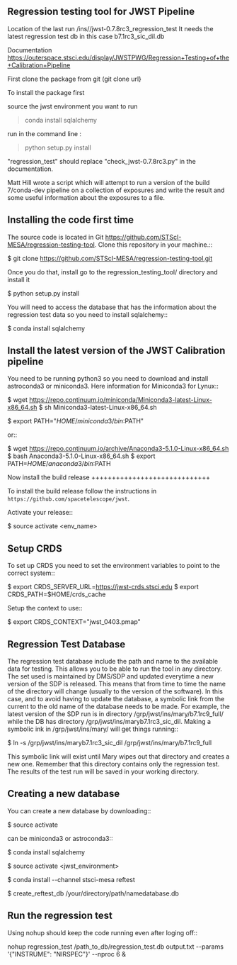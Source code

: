 Regression testing tool for JWST Pipeline
-----------------------------------------

Location of the last run /ins//jwst-0.7.8rc3_regression_test
It needs the latest regression test db in this case b7.1rc3_sic_dil.db 

Documentation https://outerspace.stsci.edu/display/JWSTPWG/Regression+Testing+of+the+Calibration+Pipeline

First clone the package from git (git clone url}

To install the package first

source the jwst environment you want to run

>conda install sqlalchemy

run in the command line : 

>python setup.py install

"regression_test" should replace "check_jwst-0.7.8rc3.py" in the documentation.


Matt Hill wrote a script which will attempt to run a version of the build 7/conda-dev pipeline on a collection of exposures and write the result and some useful information about the exposures to a file.

Installing the code first time
------------------------------

The source code is located in Git https://github.com/STScI-MESA/regression-testing-tool. Clone this repository in your machine.::

   $ git clone https://github.com/STScI-MESA/regression-testing-tool.git

Once you do that, install go to the regression_testing_tool/ directory and install it

   $ python setup.py install

You will need to access the database that has the information about the regression test data so you need to install sqlalchemy::

   $ conda install sqlalchemy

Install the latest version of the JWST Calibration pipeline
-----------------------------------------------------------

You need to be running python3 so you need to download and install astroconda3 or miniconda3. Here information for Miniconda3 for Lynux::

   $ wget https://repo.continuum.io/miniconda/Miniconda3-latest-Linux-x86_64.sh
   $ sh Miniconda3-latest-Linux-x86_64.sh

   $ export PATH="$HOME/miniconda3/bin:$PATH"

or::

   $ wget https://repo.continuum.io/archive/Anaconda3-5.1.0-Linux-x86_64.sh
   $ bash Anaconda3-5.1.0-Linux-x86_64.sh
   $ export PATH=$HOME/anaconda3/bin:$PATH

Now install the build release
+++++++++++++++++++++++++++++

To install the build release follow the instructions in ``https://github.com/spacetelescope/jwst``.

Activate your release::

   $ source activate <env_name>


Setup CRDS
----------

To set up CRDS you need to set the environment variables to point to the correct system::

   $ export CRDS_SERVER_URL=https://jwst-crds.stsci.edu
   $ export CRDS_PATH=$HOME/crds_cache

Setup the context to use::

   $ export CRDS_CONTEXT="jwst_0403.pmap"

Regression Test Database
------------------------

The regression test database include the path and name to the available data for testing. This allows you to be able to run the tool in any directory. The set used is maintained by DMS/SDP and updated everytime a new version of the SDP is released. This means that from time to time the name of the directory will change (usually to the version of the software). In this case, and to avoid having to update the database, a symbolic link from the current to the old name of the database needs to be made. For example, the latest version of the SDP run is in directory /grp/jwst/ins/mary/b7.1rc9_full/ while the DB has directory /grp/jwst/ins/maryb7.1rc3_sic_dil.  Making a symbolic ink in /grp/jwst/ins/mary/ will get things running::

   $ ln -s /grp/jwst/ins/maryb7.1rc3_sic_dil /grp/jwst/ins/mary/b7.1rc9_full

This symbolic link will exist until Mary wipes out that directory and creates a new one. Remember that this directory contains only the regression test. The results of the test run will be saved in your working directory.

Creating a new database
-----------------------

You can create a new database by downloading::

   $ source activate <astroconda>

<astroconda> can be miniconda3 or astroconda3::

   $ conda install sqlalchemy

   $ source activate <jwst_environment>

   $ conda install --channel stsci-mesa reftest

   $ create_reftest_db /your/directory/path/namedatabase.db

Run the regression test
-----------------------

Using nohup should keep the code running even after loging off::

   nohup regression_test /path_to_db/regression_test.db output.txt --params '{"INSTRUME": "NIRSPEC"}' --nproc 6 &


